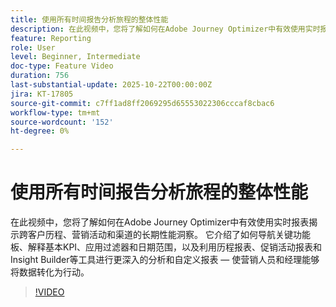 ```yaml
---
title: 使用所有时间报告分析旅程的整体性能
description: 在此视频中，您将了解如何在Adobe Journey Optimizer中有效使用实时报表揭示跨客户历程、营销活动和渠道的长期性能洞察。 它介绍了如何导航关键功能板、解释基本KPI、应用过滤器和日期范围，以及利用历程报表、促销活动报表和Insight Builder等工具进行更深入的分析和自定义报表 — 使营销人员和经理能够将数据转化为行动。
feature: Reporting
role: User
level: Beginner, Intermediate
doc-type: Feature Video
duration: 756
last-substantial-update: 2025-10-22T00:00:00Z
jira: KT-17805
source-git-commit: c7ff1ad8ff2069295d65553022306cccaf8cbac6
workflow-type: tm+mt
source-wordcount: '152'
ht-degree: 0%

---
```



# 使用所有时间报告分析旅程的整体性能

在此视频中，您将了解如何在Adobe Journey Optimizer中有效使用实时报表揭示跨客户历程、营销活动和渠道的长期性能洞察。 它介绍了如何导航关键功能板、解释基本KPI、应用过滤器和日期范围，以及利用历程报表、促销活动报表和Insight Builder等工具进行更深入的分析和自定义报表 — 使营销人员和经理能够将数据转化为行动。

>[!VIDEO](https://video.tv.adobe.com/v/3475797/?captions=chi_hans&learn=on&enablevpops)
